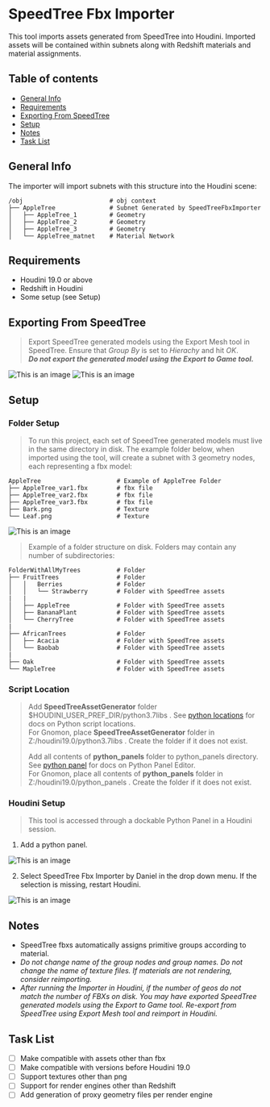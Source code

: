 # SpeedTree Fbx Importer
This tool imports assets generated from SpeedTree into Houdini. Imported assets will be contained within subnets along with Redshift materials and material assignments.

## Table of contents
* [General Info](#general-info)
* [Requirements](#requirements)
* [Exporting From SpeedTree](#exporting-from-speedtree)
* [Setup](#setup)
* [Notes](#notes)
* [Task List](#task-list)

## General Info
The importer will import subnets with this structure into the Houdini scene:
```
/obj                        # obj context
├── AppleTree               # Subnet Generated by SpeedTreeFbxImporter
│   ├── AppleTree_1         # Geometry
│   ├── AppleTree_2         # Geometry
│   ├── AppleTree_3         # Geometry
│   └── AppleTree_matnet    # Material Network
```
## Requirements
* Houdini 19.0 or above
* Redshift in Houdini
* Some setup (see Setup)
## Exporting From SpeedTree
> Export SpeedTree generated models using the Export Mesh tool in SpeedTree. Ensure that *Group By* is set to *Hierachy* and hit *OK*.  
> ***Do not export the generated model using the Export to Game tool.***

![This is an image](images/speedTreeExportMeshLocation.png)   ![This is an image](images/speedTreeExportMesh.png)

## Setup
### Folder Setup
> To run this project, each set of SpeedTree generated models must live in the same directory in disk. The example folder below, when imported using the tool, will create a subnet with 3 geometry nodes, each representing a fbx model:
```
AppleTree                     # Example of AppleTree Folder
├── AppleTree_var1.fbx        # fbx file
├── AppleTree_var2.fbx        # fbx file
├── AppleTree_var3.fbx        # fbx file
├── Bark.png                  # Texture
└── Leaf.png                  # Texture
``` 
![This is an image](images/AppleTreeExample.png)
> Example of a folder structure on disk. Folders may contain any number of subdirectories:
```
FolderWithAllMyTrees          # Folder
├── FruitTrees                # Folder
│   │   Berries               # Folder
│   │   └── Strawberry        # Folder with SpeedTree assets
|   |
│   ├── AppleTree             # Folder with SpeedTree assets
│   ├── BananaPlant           # Folder with SpeedTree assets
│   └── CherryTree            # Folder with SpeedTree assets
| 
├── AfricanTrees              # Folder
│   ├── Acacia                # Folder with SpeedTree assets
│   └── Baobab                # Folder with SpeedTree assets
|
├── Oak                       # Folder with SpeedTree assets
└── MapleTree                 # Folder with SpeedTree assets
```
### Script Location
> Add **SpeedTreeAssetGenerator** folder $HOUDINI_USER_PREF_DIR/python3.7libs . See [python locations](https://www.sidefx.com/docs/houdini/hom/locations.html) for docs on Python script locations.  
> For Gnomon, place **SpeedTreeAssetGenerator** folder in Z:/houdini19.0/python3.7libs . Create the folder if it does not exist.  
> 
> Add all contents of **python_panels** folder to python_panels directory. See [python panel](https://www.sidefx.com/docs/houdini/ref/windows/pythonpaneleditor.html) for docs on Python Panel Editor.  
> For Gnomon, place all contents of **python_panels** folder in Z:/houdini19.0/python_panels . Create the folder if it does not exist.  
### Houdini Setup
> This tool is accessed through a dockable Python Panel in a Houdini session.

1. Add a python panel.

![This is an image](images/pythonPanelLocation.png)

2. Select SpeedTree Fbx Importer by Daniel in the drop down menu. If the selection is missing, restart Houdini.

![This is an image](images/pythonPanelDropDown.png)
## Notes
- SpeedTree fbxs automatically assigns primitive groups according to material.  
- *Do not change name of the group nodes and group names. Do not change the name of texture files. If materials are not rendering, consider reimporting.*  
- *After running the Importer in Houdini, if the number of geos do not match the number of FBXs on disk. You may have exported SpeedTree generated models using the Export to Game tool. Re-export from SpeedTree using Export Mesh tool and reimport in Houdini.*
## Task List
- [ ] Make compatible with assets other than fbx
- [ ] Make compatible with versions before Houdini 19.0
- [ ] Support textures other than png
- [ ] Support for render engines other than Redshift
- [ ] Add generation of proxy geometry files per render engine

